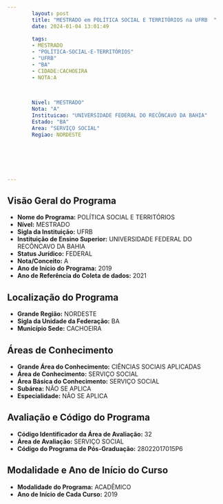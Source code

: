 ```yaml
---
        layout: post
        title: "MESTRADO em POLÍTICA SOCIAL E TERRITÓRIOS na UFRB  "
        date: 2024-01-04 13:01:49
     
        tags:
        - MESTRADO
        - "POLÍTICA-SOCIAL-E-TERRITÓRIOS"
        - "UFRB"
        - "BA"
        - CIDADE:CACHOEIRA
        - NOTA:A
        
       

        Nivel: "MESTRADO"
        Nota: "A"
        Instituicao: "UNIVERSIDADE FEDERAL DO RECÔNCAVO DA BAHIA"
        Estado: "BA"
        Area: "SERVIÇO SOCIAL"
        Regiao: NORDESTE
        
        
        
        
        
        
---
```

## Visão Geral do Programa
- **Nome do Programa:** POLÍTICA SOCIAL E TERRITÓRIOS
- **Nível:** MESTRADO
- **Sigla da Instituição:** UFRB
- **Instituição de Ensino Superior:** UNIVERSIDADE FEDERAL DO RECÔNCAVO DA BAHIA
- **Status Jurídico:** FEDERAL
- **Nota/Conceito:** A
- **Ano de Início do Programa:** 2019
- **Ano de Referência do Coleta de dados:** 2021

## Localização do Programa
- **Grande Região:** NORDESTE
- **Sigla da Unidade da Federação:** BA
- **Município Sede:** CACHOEIRA

## Áreas de Conhecimento
- **Grande Área do Conhecimento:** CIÊNCIAS SOCIAIS APLICADAS
- **Área de Conhecimento:** SERVIÇO SOCIAL
- **Área Básica do Conhecimento:** SERVIÇO SOCIAL
- **Subárea:** NÃO SE APLICA
- **Especialidade:** NÃO SE APLICA

## Avaliação e Código do Programa
- **Código Identificador da Área de Avaliação:** 32
- **Área de Avaliação:** SERVIÇO SOCIAL
- **Código do Programa de Pós-Graduação:** 28022017015P6


## Modalidade e Ano de Início do Curso
- **Modalidade do Programa:** ACADÊMICO
- **Ano de Início de Cada Curso:** 2019
